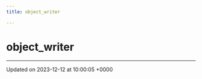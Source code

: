 ```yaml
---
title: object_writer

---
```


# object_writer





-------------------------------

Updated on 2023-12-12 at 10:00:05 +0000